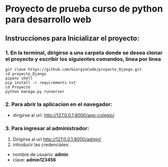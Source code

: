 # Proyecto de prueba curso de python para desarrollo web

## Instrucciones para Inicializar el proyecto:

### 1. En la terminal, dirigirse a una carpeta donde se desea clonar el proyecto y escribir los siguientes comandos, linea por linea

```terminal
git clone https://github.com/GiorgioCode/proyecto_Django.git
cd proyecto_Django
pipenv shell
pip install -r requirements.txt
cd Proyecto
python manage.py runserver
```

### 2. Para abrir la aplicacion en el navegador:

-   dirigirse al url: http://127.0.0.1:8000/app-colegio/

### 3. Para ingresar al administrador:

1. Dirigirse al url http://127.0.0.1:8000/admin/
2. introducir las credenciales:

-   nombre de usuario: **admin**
-   clave: **admin123456**
